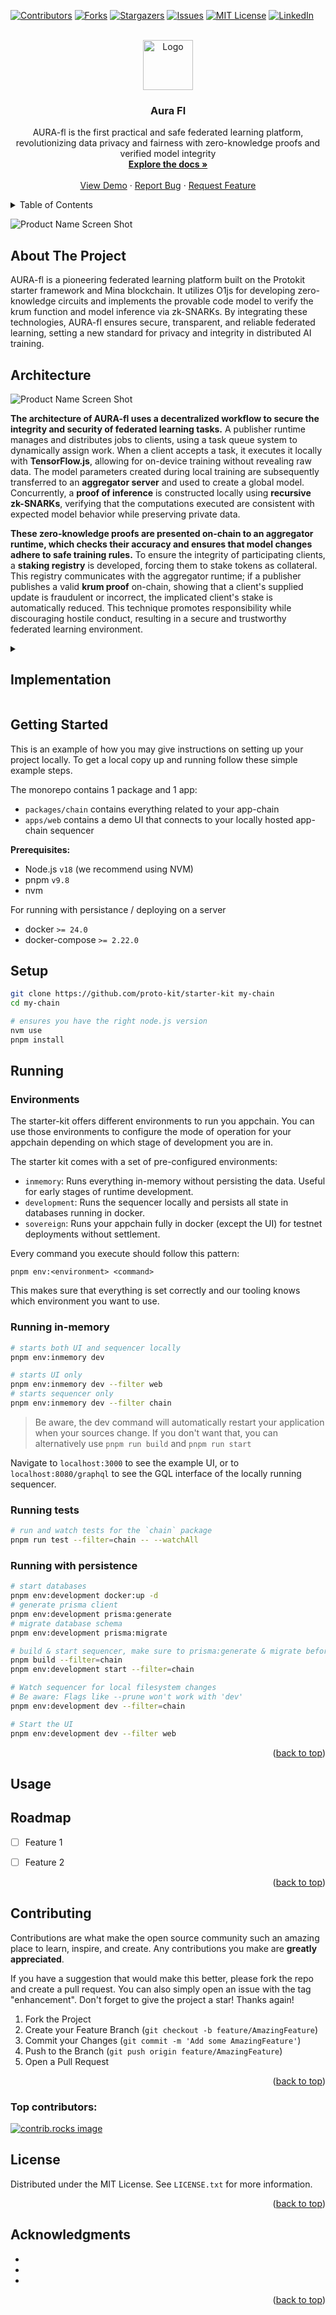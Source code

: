 <!-- Improved compatibility of back to top link: See: https://github.com/othneildrew/Best-README-Template/pull/73 -->
<a id="readme-top"></a>
<!--
*** Thanks for checking out the Best-README-Template. If you have a suggestion
*** that would make this better, please fork the repo and create a pull request
*** or simply open an issue with the tag "enhancement".
*** Don't forget to give the project a star!
*** Thanks again! Now go create something AMAZING! :D
-->



<!-- PROJECT SHIELDS -->
<!--
*** I'm using markdown "reference style" links for readability.
*** Reference links are enclosed in brackets [ ] instead of parentheses ( ).
*** See the bottom of this document for the declaration of the reference variables
*** for contributors-url, forks-url, etc. This is an optional, concise syntax you may use.
*** https://www.markdownguide.org/basic-syntax/#reference-style-links
-->
[![Contributors][contributors-shield]][contributors-url]
[![Forks][forks-shield]][forks-url]
[![Stargazers][stars-shield]][stars-url]
[![Issues][issues-shield]][issues-url]
[![MIT License][license-shield]][license-url]
[![LinkedIn][linkedin-shield]][linkedin-url]



<!-- PROJECT LOGO -->
<br />
<div align="center">
  <a href="https://github.com/utkarshdagoat/Aura-Fl">
    <img src="images/logo.png" alt="Logo" width="80" height="80">
  </a>

<h3 align="center">Aura Fl</h3>

  <p align="center">
    AURA-fl is the first practical and safe federated learning platform, revolutionizing data privacy and fairness with zero-knowledge proofs and verified model integrity
    <br />
    <a href="https://github.com/utkarshdagoat/Aura-Fl"><strong>Explore the docs »</strong></a>
    <br />
    <br />
    <a href="[https://github.com/utkarshdagoat/Aura-Fl](https://www.youtube.com/watch?v=sojpTZ8vMZY&t=8s)">View Demo</a>
    ·
    <a href="https://github.com/utkarshdagoat/Aura-Fl/issues/new?labels=bug&template=bug-report---.md">Report Bug</a>
    ·
    <a href="https://github.com/utkarshdagoat/Aura-Fl/issues/new?labels=enhancement&template=feature-request---.md">Request Feature</a>
  </p>
</div>



<!-- TABLE OF CONTENTS -->
<details>
  <summary>Table of Contents</summary>
  <ol>
    <li>
      <a href="#about-the-project">About The Project</a>
      <ul>
        <li><a href="#built-with">Built With</a></li>
      </ul>
    </li>
    <li>
      <a href="#getting-started">Getting Started</a>
      <ul>
        <li><a href="#prerequisites">Prerequisites</a></li>
        <li><a href="#installation">Installation</a></li>
      </ul>
    </li>
    <li><a href="#usage">Usage</a></li>
    <li><a href="#roadmap">Roadmap</a></li>
    <li><a href="#contributing">Contributing</a></li>
    <li><a href="#license">License</a></li>
    <li><a href="#contact">Contact</a></li>
    <li><a href="#acknowledgments">Acknowledgments</a></li>
  </ol>
</details>



![Product Name Screen Shot][product-screenshot]
## About The Project
AURA-fl is a pioneering federated learning platform built on the Protokit starter framework and Mina blockchain. It utilizes O1js for developing zero-knowledge circuits and implements the provable code model to verify the krum function and model inference via zk-SNARKs. By integrating these technologies, AURA-fl ensures secure, transparent, and reliable federated learning, setting a new standard for privacy and integrity in distributed AI training.
## Architecture
![Product Name Screen Shot][architecture]

**The architecture of AURA-fl uses a decentralized workflow to secure the integrity and security of federated learning tasks.** A publisher runtime manages and distributes jobs to clients, using a task queue system to dynamically assign work. When a client accepts a task, it executes it locally with **TensorFlow.js**, allowing for on-device training without revealing raw data. The model parameters created during local training are subsequently transferred to an **aggregator server** and used to create a global model. Concurrently, a **proof of inference** is constructed locally using **recursive zk-SNARKs**, verifying that the computations executed are consistent with expected model behavior while preserving private data.

**These zero-knowledge proofs are presented on-chain to an aggregator runtime, which checks their accuracy and ensures that model changes adhere to safe training rules.** To ensure the integrity of participating clients, a **staking registry** is developed, forcing them to stake tokens as collateral. This registry communicates with the aggregator runtime; if a publisher publishes a valid **krum proof** on-chain, showing that a client's supplied update is fraudulent or incorrect, the implicated client's stake is automatically reduced. This technique promotes responsibility while discouraging hostile conduct, resulting in a secure and trustworthy federated learning environment.
<details>
  <summary><h2>Implementation</h2></summary>
    <details>
    <summary>Runtime Modules</summary>
    </details>
    <details>
    <summary>ZK Program</summary>
    </details>
</details>


<!-- GETTING STARTED -->
## Getting Started

This is an example of how you may give instructions on setting up your project locally.
To get a local copy up and running follow these simple example steps.



The monorepo contains 1 package and 1 app:

- `packages/chain` contains everything related to your app-chain
- `apps/web` contains a demo UI that connects to your locally hosted app-chain sequencer

**Prerequisites:**

- Node.js `v18` (we recommend using NVM)
- pnpm `v9.8`
- nvm

For running with persistance / deploying on a server
- docker `>= 24.0`
- docker-compose `>= 2.22.0`

## Setup

```zsh
git clone https://github.com/proto-kit/starter-kit my-chain
cd my-chain

# ensures you have the right node.js version
nvm use
pnpm install
```

## Running

### Environments

The starter-kit offers different environments to run you appchain.
You can use those environments to configure the mode of operation for your appchain depending on which stage of development you are in.

The starter kit comes with a set of pre-configured environments:
- `inmemory`: Runs everything in-memory without persisting the data. Useful for early stages of runtime development.
- `development`: Runs the sequencer locally and persists all state in databases running in docker. 
- `sovereign`: Runs your appchain fully in docker (except the UI) for testnet deployments without settlement.

Every command you execute should follow this pattern:

`pnpm env:<environment> <command>`

This makes sure that everything is set correctly and our tooling knows which environment you want to use.

### Running in-memory

```zsh
# starts both UI and sequencer locally
pnpm env:inmemory dev

# starts UI only
pnpm env:inmemory dev --filter web
# starts sequencer only
pnpm env:inmemory dev --filter chain
```

> Be aware, the dev command will automatically restart your application when your sources change. 
> If you don't want that, you can alternatively use `pnpm run build` and `pnpm run start`

Navigate to `localhost:3000` to see the example UI, or to `localhost:8080/graphql` to see the GQL interface of the locally running sequencer.

### Running tests
```zsh
# run and watch tests for the `chain` package
pnpm run test --filter=chain -- --watchAll
```

### Running with persistence

```zsh
# start databases
pnpm env:development docker:up -d
# generate prisma client
pnpm env:development prisma:generate
# migrate database schema
pnpm env:development prisma:migrate

# build & start sequencer, make sure to prisma:generate & migrate before
pnpm build --filter=chain
pnpm env:development start --filter=chain

# Watch sequencer for local filesystem changes
# Be aware: Flags like --prune won't work with 'dev'
pnpm env:development dev --filter=chain

# Start the UI
pnpm env:development dev --filter web
```


<p align="right">(<a href="#readme-top">back to top</a>)</p>



<!-- USAGE EXAMPLES -->
## Usage



<!-- ROADMAP -->
## Roadmap

- [ ] Feature 1
- [ ] Feature 2


<p align="right">(<a href="#readme-top">back to top</a>)</p>



<!-- CONTRIBUTING -->
## Contributing

Contributions are what make the open source community such an amazing place to learn, inspire, and create. Any contributions you make are **greatly appreciated**.

If you have a suggestion that would make this better, please fork the repo and create a pull request. You can also simply open an issue with the tag "enhancement".
Don't forget to give the project a star! Thanks again!

1. Fork the Project
2. Create your Feature Branch (`git checkout -b feature/AmazingFeature`)
3. Commit your Changes (`git commit -m 'Add some AmazingFeature'`)
4. Push to the Branch (`git push origin feature/AmazingFeature`)
5. Open a Pull Request

<p align="right">(<a href="#readme-top">back to top</a>)</p>

### Top contributors:

<a href="https://github.com/utkarshdagoat/Aura-Fl/graphs/contributors">
  <img src="https://contrib.rocks/image?repo=utkarshdagoat/Aura-Fl" alt="contrib.rocks image" />
</a>



<!-- LICENSE -->
## License

Distributed under the MIT License. See `LICENSE.txt` for more information.

<p align="right">(<a href="#readme-top">back to top</a>)</p>






<!-- ACKNOWLEDGMENTS -->
## Acknowledgments

* []()
* []()
* []()

<p align="right">(<a href="#readme-top">back to top</a>)</p>



<!-- MARKDOWN LINKS & IMAGES -->
<!-- https://www.markdownguide.org/basic-syntax/#reference-style-links -->
[contributors-shield]: https://img.shields.io/github/contributors/utkarshdagoat/Aura-Fl.svg?style=for-the-badge
[contributors-url]: https://github.com/utkarshdagoat/Aura-Fl/graphs/contributors
[forks-shield]: https://img.shields.io/github/forks/utkarshdagoat/Aura-Fl.svg?style=for-the-badge
[forks-url]: https://github.com/utkarshdagoat/Aura-Fl/network/members
[stars-shield]: https://img.shields.io/github/stars/utkarshdagoat/Aura-Fl.svg?style=for-the-badge
[stars-url]: https://github.com/utkarshdagoat/Aura-Fl/stargazers
[issues-shield]: https://img.shields.io/github/issues/utkarshdagoat/Aura-Fl.svg?style=for-the-badge
[issues-url]: https://github.com/utkarshdagoat/Aura-Fl/issues
[license-shield]: https://img.shields.io/github/license/utkarshdagoat/Aura-Fl.svg?style=for-the-badge
[license-url]: https://github.com/utkarshdagoat/Aura-Fl/blob/master/LICENSE.txt
[linkedin-shield]: https://img.shields.io/badge/-LinkedIn-black.svg?style=for-the-badge&logo=linkedin&colorB=555
[linkedin-url]: https://linkedin.com/in/linkedin_username
[product-screenshot]: images/screenshot.png
[architecture]: images/architecture.png
